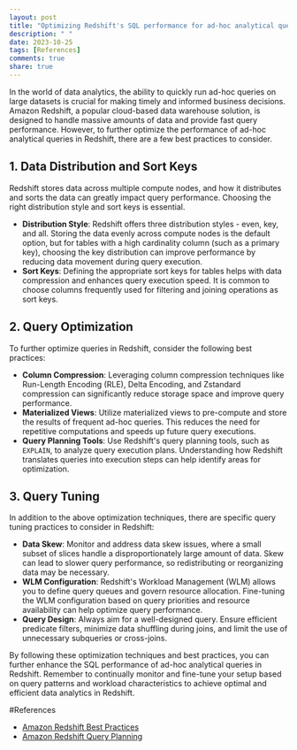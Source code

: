 ```yaml
---
layout: post
title: "Optimizing Redshift's SQL performance for ad-hoc analytical queries."
description: " "
date: 2023-10-25
tags: [References]
comments: true
share: true
---
```


In the world of data analytics, the ability to quickly run ad-hoc queries on large datasets is crucial for making timely and informed business decisions. Amazon Redshift, a popular cloud-based data warehouse solution, is designed to handle massive amounts of data and provide fast query performance. However, to further optimize the performance of ad-hoc analytical queries in Redshift, there are a few best practices to consider.

## 1. Data Distribution and Sort Keys

Redshift stores data across multiple compute nodes, and how it distributes and sorts the data can greatly impact query performance. Choosing the right distribution style and sort keys is essential.

- **Distribution Style**: Redshift offers three distribution styles - even, key, and all. Storing the data evenly across compute nodes is the default option, but for tables with a high cardinality column (such as a primary key), choosing the key distribution can improve performance by reducing data movement during query execution.
- **Sort Keys**: Defining the appropriate sort keys for tables helps with data compression and enhances query execution speed. It is common to choose columns frequently used for filtering and joining operations as sort keys.

## 2. Query Optimization

To further optimize queries in Redshift, consider the following best practices:

- **Column Compression**: Leveraging column compression techniques like Run-Length Encoding (RLE), Delta Encoding, and Zstandard compression can significantly reduce storage space and improve query performance.
- **Materialized Views**: Utilize materialized views to pre-compute and store the results of frequent ad-hoc queries. This reduces the need for repetitive computations and speeds up future query executions.
- **Query Planning Tools**: Use Redshift's query planning tools, such as `EXPLAIN`, to analyze query execution plans. Understanding how Redshift translates queries into execution steps can help identify areas for optimization.

## 3. Query Tuning

In addition to the above optimization techniques, there are specific query tuning practices to consider in Redshift:

- **Data Skew**: Monitor and address data skew issues, where a small subset of slices handle a disproportionately large amount of data. Skew can lead to slower query performance, so redistributing or reorganizing data may be necessary.
- **WLM Configuration**: Redshift's Workload Management (WLM) allows you to define query queues and govern resource allocation. Fine-tuning the WLM configuration based on query priorities and resource availability can help optimize query performance.
- **Query Design**: Always aim for a well-designed query. Ensure efficient predicate filters, minimize data shuffling during joins, and limit the use of unnecessary subqueries or cross-joins.

By following these optimization techniques and best practices, you can further enhance the SQL performance of ad-hoc analytical queries in Redshift. Remember to continually monitor and fine-tune your setup based on query patterns and workload characteristics to achieve optimal and efficient data analytics in Redshift.

#References
- [Amazon Redshift Best Practices](https://docs.aws.amazon.com/redshift/latest/dg/c_best-practices.html)
- [Amazon Redshift Query Planning](https://docs.aws.amazon.com/redshift/latest/dg/c_query_planning.html)